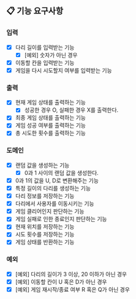 ## 📋 기능 요구사항

### 입력
- [x] 다리 길이를 입력받는 기능
  - [x] [예외] 숫자가 아닌 경우
- [x] 이동할 칸을 입력받는 기능
- [x] 게임을 다시 시도할지 여부를 입력받는 기능

### 출력
- [x] 현재 게임 상태를 출력하는 기능
  - [x] 성공한 경우 O, 실패한 경우 X를 출력한다.
- [x] 최종 게임 상태를 출력하는 기능
- [x] 게임 성공 여부를 출력하는 기능
- [x] 총 시도한 횟수를 출력하는 기능

### 도메인
- [x] 랜덤 값을 생성하는 기능
  - [x] 0과 1 사이의 랜덤 값을 생성한다.
- [x] 0과 1의 값을 U, D로 변환해주는 기능
- [x] 특정 길이의 다리를 생성하는 기능
- [x] 다리 정보를 저장하는 기능
- [x] 다리에서 사용자를 이동시키는 기능
- [x] 게임 클리어인지 판단하는 기능
- [x] 게임 실패로 인한 종료인지 판단하는 기능
- [x] 현재 위치를 저장하는 기능
- [x] 시도 횟수를 저장하는 기능
- [x] 게임 상태를 반환하는 기능

### 예외
- [x] [예외] 다리의 길이가 3 이상, 20 이하가 아닌 경우
- [x] [예외] 이동할 칸이 U 혹은 D가 아닌 경우
- [x] [예외] 게임 재시작/종료 여부 R 혹은 Q가 아닌 경우
